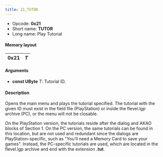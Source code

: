 ```yaml
---
title: 21_TUTOR
---
```


- Opcode: **0x21**
- Short name: **TUTOR**
- Long name: Play Tutorial

#### Memory layout

| 0x21 | *T* |
|------|-----|

#### Arguments

- **const UByte** *T*: Tutorial ID.

#### Description

Opens the main menu and plays the tutorial specified. The tutorial with the given ID must exist in the field file (PlayStation) or inside the flevel.lgp archive (PC), or the menu will not be closable.

On the PlayStation version, the tutorials reside after the dialog and AKAO blocks of Section 1. On the PC version, the same tutorials can be found in this location, but are not used and redundant since the dialogs are PlayStation-specific, such as "You'll need a Memory Card to save your games". Instead, the PC-specific tutorials are used, which are located in the flevel.lgp archive and end with the extension **.tut**.
